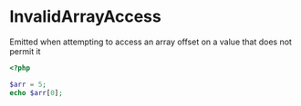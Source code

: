 # InvalidArrayAccess

Emitted when attempting to access an array offset on a value that does not permit it

```php
<?php

$arr = 5;
echo $arr[0];
```
